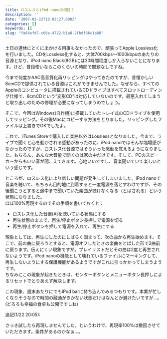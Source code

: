 ```yaml
---
title: ロスレスとiPod nanoの相性？
description: ''
date: '2007-01-22T16:02:27.000Z'
categories: []
keywords: []
slug: "fa64efd7-c66e-4722-b1a8-2fbdf66c1a88"
---
```

土日の連休にとくに出かける用事もなかったので、頑張ってApple Lossless化を行いました。CDをLossless化すると、大体700kbps～1000kbpsのあたりの音源となり、iPod nano Black(8GB)には20時間程度しか入らないことになります。けど、普段使いならこのくらいの時間で問題なしですね。

今まで何度かAAC高音質化再リッピングはやってきたのですが、昔懐かしい8cmCDで提供されている音源はこれができませんでした。なぜなら、すべてのAppleのコンピュータに搭載されているCDドライブはすべてスロットローディング仕様で、8cmCDという”変形CD”は対応していないのです。最悪入れてしまうと取り出しのための修理が必要になってしまうのでしょう。

そこで、今回はWindows(自作機)に搭載していたトレイ式のCDドライブを使用してリッピング。その後Macにコピーする方法をとりました。リッピングしたファイルは上書きでOKでしたよ。

これで、iTunes Storeで購入した楽曲以外はLosslessとなりました。今まで、ライブで聞くと心を動かされる感動があったのに、iPod nanoではそんな臨場感がなかったのですが、ロスレス化音源ではそういった感動を覚えるようになりました。もちろん、あんな大音量で聞くのは家の中だけです。そして、PCのスピーカーからもいい音が聞こえてきます。心地いいですし、音楽聞いていて楽しいという感じです。

ところが、ロスレス化により新しい問題が発生してしまいました。iPod nanoで音楽を聴いて、もちろん目的地に到着すると一度電源を落とすわけですが、その後聞こうとすると途中まで聞いていた楽曲が聴けなくなる（とばされる）という状態になりました。  
ほぼ100%再現するのでその手順を書いておくと：

*   ロスレス化した音楽(A)を聴いている状態にする
*   再生状態のままで、再生/停止ボタン長押しで電源を切る
*   再生/停止ボタンを押して電源を入れて、再生にする

現象としては、再生にしたのにしばらく固まって、次の曲から再生始めます。そこで、前の曲に戻ろうとすると、電源オフしたときの楽曲をとばした形で2曲前に戻ります。伝えにくい現象ですが。プレイリストだとその曲は2度と再生されないようです。iPod nanoの機能として壊れているファイルにマーキングして、再生しないようにする保護機能があるようですがこれに引っかかってしまうようです。  
ちなみにこの現象が起きたときは、センターボタンとメニューボタン長押しによるリセットでとりあえず解決します。

この現象、週末あたりにでもiPod barに持ち込んでみるつもりです。本業が忙しくなりそうなので時間の融通がきかない状態だけはなんとか避けたいですが…。(どろろも幸福の食卓も公開ですしね)

追記(1/22 20:05):

さっき試したら再現しませんでした。というわけで、再現率100%は撤回させていただきます。条件があるのかなぁ…。